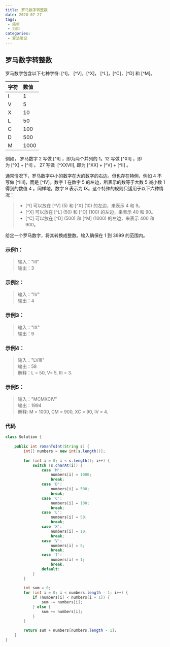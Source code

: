 ```yaml
---
title: 罗马数字转整数
date: 2020-07-27
tags:
 - 简单
 - 力扣
categories:
 - 算法笔记
---
```



## 罗马数字转整数

罗马数字包含以下七种字符: [^I]， [^V]，[^X]， [^L]，[^C]，[^D] 和 [^M]。

| 字符 | 数值 | 
| :-----| :---- | 
| I | 1 | 
| V | 5 |
| X | 10 | 
| L | 50 |
| C | 100 | 
| D | 500 |
| M | 1000 |

例如， 罗马数字 2 写做 [^II] ，即为两个并列的 1。12 写做 [^XII] ，即为 [^X] + [^II] 。 27 写做  [^XXVII], 即为 [^XX] + [^V] + [^II] 。

通常情况下，罗马数字中小的数字在大的数字的右边。但也存在特例，例如 4 不写做 [^IIII]，而是 [^IV]。数字 1 在数字 5 的左边，所表示的数等于大数 5 减小数 1 得到的数值 4 。同样地，数字 9 表示为 IX。这个特殊的规则只适用于以下六种情况：
>+ [^I] 可以放在 [^V] (5) 和 [^X] (10) 的左边，来表示 4 和 9。
>+ [^X] 可以放在 [^L] (50) 和 [^C] (100) 的左边，来表示 40 和 90。
>+ [^C] 可以放在 [^D] (500) 和 [^M] (1000) 的左边，来表示 400 和 900。

给定一个罗马数字，将其转换成整数。输入确保在 1 到 3999 的范围内。

### 示例1：
>输入："III"  
输出：3

### 示例2：
>输入："IV"  
输出：4

### 示例3：
>输入："IX"  
输出：9

### 示例4：
>输入："LVIII"  
输出：58  
解释：L = 50, V= 5, III = 3.

### 示例5：
>输入："MCMXCIV"  
输出：1994  
解释: M = 1000, CM = 900, XC = 90, IV = 4.

### 代码
```java
class Solution {
   
    public int romanToInt(String s) {
        int[] numbers = new int[s.length()];
 
        for (int i = 0; i < s.length(); i++) {
            switch (s.charAt(i)) {
                case 'M':
                    numbers[i] = 1000;
                    break;
                case 'D':
                    numbers[i] = 500;
                    break;
                case 'C':
                    numbers[i] = 100;
                    break;
                case 'L':
                    numbers[i] = 50;
                    break;
                case 'X':
                    numbers[i] = 10;
                    break;
                case 'V':
                    numbers[i] = 5;
                    break;
                case 'I':
                    numbers[i] = 1;
                    break;
                default:
            }
        }
 
        int sum = 0;
        for (int i = 0; i < numbers.length - 1; i++) {
            if (numbers[i] < numbers[i + 1]) {
                sum -= numbers[i];
            } else {
                sum += numbers[i];
            }
        }
 
        return sum + numbers[numbers.length - 1];
    }
}
```